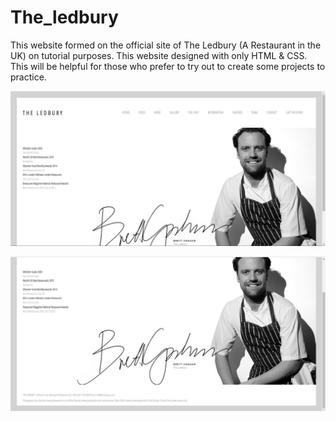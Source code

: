 # The_ledbury

This website formed on the official site of The Ledbury (A Restaurant in the UK) on tutorial purposes.
This website designed with only HTML & CSS. This will be helpful for those who prefer to try out to create some projects to practice.



![](./images/ss1.JPG)

![](./images/ss2.JPG)
